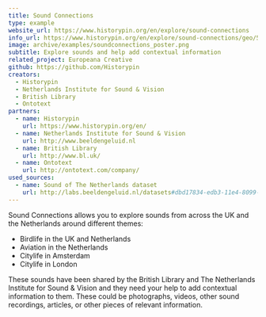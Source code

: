 ```yaml
---
title: Sound Connections
type: example
website_url: https://www.historypin.org/en/explore/sound-connections
info_url: https://www.historypin.org/en/explore/sound-connections/geo/51.916308,5.291266,5/bounds/39.502965,-6.354242,61.647501,16.936774/project/about
image: archive/examples/soundconnections_poster.png
subtitle: Explore sounds and help add contextual information
related_project: Europeana Creative
github: https://github.com/Historypin
creators:
  - Historypin
  - Netherlands Institute for Sound & Vision
  - British Library
  - Ontotext
partners:
  - name: Historypin
    url: https://www.historypin.org/en/
  - name: Netherlands Institute for Sound & Vision
    url: http://www.beeldengeluid.nl
  - name: British Library
    url: http://www.bl.uk/
  - name: Ontotext
    url: http://ontotext.com/company/
used_sources:
  - name: Sound of The Netherlands dataset
    url: http://labs.beeldengeluid.nl/datasets#dbd17834-edb3-11e4-8099-005056a71e3a
---
```


Sound Connections allows you to explore sounds from across the UK and the Netherlands around different themes:

- Birdlife in the UK and Netherlands
- Aviation in the Netherlands
- Citylife in Amsterdam
- Citylife in London

These sounds have been shared by the British Library and The Netherlands Institute for Sound & Vision and they need your help to add contextual information to them. These could be photographs, videos, other sound recordings, articles, or other pieces of relevant information.
